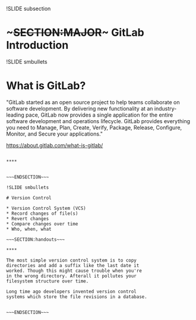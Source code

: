 !SLIDE subsection
# ~~~SECTION:MAJOR~~~ GitLab Introduction

!SLIDE smbullets
# What is GitLab?

"GitLab started as an open source project to help teams collaborate on software development. By delivering new functionality at an industry-leading pace, GitLab now provides a single application for the entire software development and operations lifecycle. GitLab provides everything you need to Manage, Plan, Create, Verify, Package, Release, Configure, Monitor, and Secure your applications."

https://about.gitlab.com/what-is-gitlab/


~~~SECTION:handouts~~~

****


~~~ENDSECTION~~~

!SLIDE smbullets

# Version Control

* Version Control System (VCS)
* Record changes of file(s)
* Revert changes
* Compare changes over time
* Who, when, what

~~~SECTION:handouts~~~

****

The most simple version control system is to copy
directories and add a suffix like the last date it
worked. Though this might cause trouble when you're
in the wrong directory. Afterall it pollutes your
filesystem structure over time.

Long time ago developers invented version control
systems which store the file revisions in a database.


~~~ENDSECTION~~~

